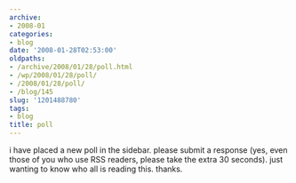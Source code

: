 ```yaml
---
archive:
- 2008-01
categories:
- blog
date: '2008-01-28T02:53:00'
oldpaths:
- /archive/2008/01/28/poll.html
- /wp/2008/01/28/poll/
- /2008/01/28/poll/
- /blog/145
slug: '1201488780'
tags:
- blog
title: poll
---
```


i have placed a new poll in the sidebar. please submit a response (yes,
even those of you who use RSS readers, please take the extra 30 seconds).
just wanting to know who all is reading this. thanks.

